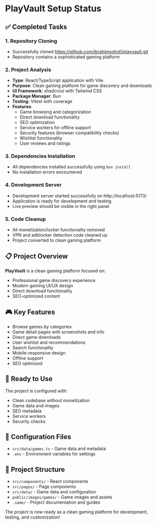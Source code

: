 # PlayVault Setup Status

## ✅ Completed Tasks

### 1. Repository Cloning
- Successfully cloned https://github.com/ibrahimsohofi/playvault.git
- Repository contains a sophisticated gaming platform

### 2. Project Analysis
- **Type**: React/TypeScript application with Vite
- **Purpose**: Clean gaming platform for game discovery and downloads
- **UI Framework**: shadcn/ui with Tailwind CSS
- **Package Manager**: Bun
- **Testing**: Vitest with coverage
- **Features**:
  - Game browsing and categorization
  - Direct download functionality
  - SEO optimization
  - Service workers for offline support
  - Security features (browser compatibility checks)
  - Wishlist functionality
  - User reviews and ratings

### 3. Dependencies Installation
- All dependencies installed successfully using `bun install`
- No installation errors encountered

### 4. Development Server
- Development server started successfully on http://localhost:5173/
- Application is ready for development and testing
- Live preview should be visible in the right panel

### 5. Code Cleanup
- All monetization/locker functionality removed
- VPN and adblocker detection code cleaned up
- Project converted to clean gaming platform

## 📋 Project Overview

**PlayVault** is a clean gaming platform focused on:
- Professional game discovery experience
- Modern gaming UI/UX design
- Direct download functionality
- SEO-optimized content

## 🎮 Key Features
- Browse games by categories
- Game detail pages with screenshots and info
- Direct game downloads
- User wishlist and recommendations
- Search functionality
- Mobile-responsive design
- Offline support
- SEO optimized

## 🚀 Ready to Use
The project is configured with:
- Clean codebase without monetization
- Game data and images
- SEO metadata
- Service workers
- Security checks

## 🔧 Configuration Files
- `src/data/games.ts` - Game data and metadata
- `.env` - Environment variables for settings

## 📁 Project Structure
- `src/components/` - React components
- `src/pages/` - Page components
- `src/data/` - Game data and configuration
- `public/images/games/` - Game images and assets
- `.same/` - Project documentation and guides

The project is now ready as a clean gaming platform for development, testing, and customization!
